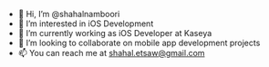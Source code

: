 - 👋 Hi, I’m @shahalnamboori
- 👀 I’m interested in iOS Development
- 🌱 I’m currently working as iOS Developer at Kaseya
- 💞️ I’m looking to collaborate on mobile app development projects
- 📫 You can reach me at shahal.etsaw@gmail.com
